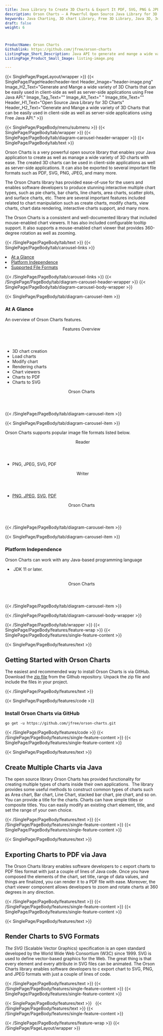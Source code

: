 ```yaml
---
title: Java Library to Create 3D Charts & Export It PDF, SVG, PNG & JPEG Image
description: Orson Charts – A Powerful Open Source Java Library for 3D Charts Creation and Export to PDF, SVG, PNG & JPEG Images on Client as well as Sever side.
keywords: Java Charting, 3D chart Library, Free 3D Library, Java 3D, 3d charts to SVG, 3d charts to PNG, 3d charts to JPEG, Java 3D library, read 3D charts, write 3D Files, convert 3D charts, Open Source 3D charting API, export 3D charts,3d charts to PDF, render 3D WebGL, Java surface charts, bar charts support, add scatter charts
draft: false
weight: 6



ProductName: Orson Charts
Githublink: https://github.com/jfree/orson-charts
ListingPage_Short_Description: Java API to generate and mange a wide variety of 3D charts that can be easily used in client-side as well as server-side applications.
ListingPage_Product_Small_Image: listing-image.png 

---
```


{{< SinglePage/PageLayout/wrapper >}}
{{< SinglePage/PageHeader/header-text
Header_Image="header-image.png"
Image_H2_Text="Generate and Mange a wide variety of 3D Charts that can be easily used in client-side as well as server-side applications using Free Java API."
Image_Tag_Text=""
Image_Alt_Text=" "
Image_title_Text=""
Header_H1_Text="Open Source Java Library for 3D Charts"
Header_H2_Text="Generate and Mange a wide variety of 3D Charts that can be easily used in client-side as well as server-side applications using Free Java API." >}}

{{< SinglePage/PageBody/menu/submenu >}}
{{< SinglePage/PageBody/tab/wrapper >}}
{{< SinglePage/PageBody/tab/diagram-carousel-header-wrapper >}}
{{< SinglePage/PageBody/tab/text >}}



<p>Orson Charts is a very powerful open source library that enables your Java application to create as well as manage a wide variety of 3D charts with ease. The created 3D charts can be used in client-side applications as well as server-side applications. It can also be exported to several important file formats such as PDF, SVG, PNG, JPEG, and many more.</p>
<p>The Orson Charts library has provided ease-of-use for the users and enables software developers to produce stunning interactive multiple chart types, such as pie charts, bar charts, line charts, area charts, scatter plots, and surface charts, etc. There are several important features included related to chart manipulation such as create charts, modify charts, view charts, chart data rendering, interactive charts support, and many more.   </p>
<p>The Orson Charts is a consistent and well-documented library that included mouse-enabled chart viewers. It has also included configurable tooltip support. It also supports a mouse-enabled chart viewer that provides 360-degree rotation as well as zooming.</p>

{{< /SinglePage/PageBody/tab/text >}}
{{< SinglePage/PageBody/tab/carousel-links >}}

<li data-target="#diagramcarousel" data-slide-to="0"><a href="#">At a Glance</a></li>
<li data-target="#diagramcarousel" data-slide-to="2"><a href="#">Platform Independence</a></li>
<li data-target="#diagramcarousel" data-slide-to="1"><a class="activetab" href="#">Supported File Formats</a></li>


{{< /SinglePage/PageBody/tab/carousel-links >}}
{{< /SinglePage/PageBody/tab/diagram-carousel-header-wrapper >}}
{{< SinglePage/PageBody/tab/diagram-carousel-body-wrapper >}}

{{< SinglePage/PageBody/tab/diagram-carousel-item >}}
<h3>At A Glance</h3>
<p>An overview of Orson Charts features.</p>
<div class="diagram1 d1-poi">
<div class="d1-row">
<div class="d1-col d1-right"><header>Features Overview</header>
<ul>
<li>3D chart creation</li>
<li>Load charts</li>
<li>Modify chart</li>
<li>Rendering charts</li>
<li>Chart viewers</li>
<li>Charts to PDF</li>
<li>Charts to SVG</li>
</ul>
</div>
<!--/left--></div>
<div class="d1-logo" style="border: none;"><!--<img src='listing-image.png' alt="Compression APIs for .NET" />--><header>Orson Charts</header><footer><small></small></footer></div>
<!--/logo--></div>
<!--/diagram1-->
{{< /SinglePage/PageBody/tab/diagram-carousel-item >}}

{{< SinglePage/PageBody/tab/diagram-carousel-item >}}
<p>Orson Charts supports popular image file formats listed below.</p>
<div class="diagram1 d2  d1-poi">
<div class="d1-row">
<div class="d1-col d1-left"><header><i class="fa fa-arrows-v "> </i> Reader</header>
<ul>
<li>PNG, JPEG, SVG, PDF</li>
</ul>
</div>
<!--/left-->
<div class="d1-col d1-right"><header><i class="fa  fa-long-arrow-down"> </i> Writer</header>
<ul>
<li><a href="https://wiki.fileformat.com/image/png/">PNG</a>,<a href="https://wiki.fileformat.com/image/jpeg/"> JPEG</a>, <a href="https://docs.fileformat.com/page-description-language/svg/">SVG</a>, <a href="https://docs.fileformat.com/pdf/">PDF</a></li>
</ul>
</div>
<!--/right--></div>
<!--/row-->
<div class="d1-logo" style="border: none;"><!--<img src='listing-image.png' alt="Compression APIs for .NET" />--><header>Orson Charts</header><footer><small></small></footer></div>
<!--/logo--></div>
<!--/diagram2-->
{{< /SinglePage/PageBody/tab/diagram-carousel-item >}}

{{< SinglePage/PageBody/tab/diagram-carousel-item >}}
<h3>Platform Independence</h3>
<p>Orson Charts can work with any Java-based programming language</p>
<div class="diagram1 d1-poi">
<div class="d1-row">
<div class="d1-col d1-left">
<ul>
<li> JDK 11 or later.</li>
</ul>
</div>
<!--/left-->
<div class="d1-col d1-right"> </div>
<!--/right--></div>
<!--/row-->
<div class="d1-logo" style="border: none;"><!--<img src='listing-image.png' alt="Compression APIs for .NET" />--><header>Orson Charts</header><footer><small></small></footer></div>
<!--/logo--></div>
<!--/diagram2 -->
{{< /SinglePage/PageBody/tab/diagram-carousel-item >}}

{{< /SinglePage/PageBody/tab/diagram-carousel-body-wrapper >}}

{{< /SinglePage/PageBody/tab/wrapper >}}
{{< SinglePage/PageBody/features/feature-wrap >}}
{{< SinglePage/PageBody/features/single-feature-content >}}

{{< SinglePage/PageBody/features/text >}}
<h2 class="h2title">Getting Started with Orson Charts</h2>
<p><code class="html"></code></p>
<p>The easiest and recommended way to install Orson Charts is via GitHub. Download the <a href="https://github.com/jfree/orson-charts/archive/master.zip">zip file</a> from the Github repository. Unpack the zip file and include the files in your project.</p>
{{< /SinglePage/PageBody/features/text >}}

{{< SinglePage/PageBody/features/code >}}
<h3><strong>Install Orson Charts via GitHub</strong></h3>
<pre><code class="html">go get -u https://github.com/jfree/orson-charts.git</code></pre>


{{< /SinglePage/PageBody/features/code >}}
{{< /SinglePage/PageBody/features/single-feature-content >}}
{{< SinglePage/PageBody/features/single-feature-content >}}

{{< SinglePage/PageBody/features/text >}}
<h2 class="h2title">Create Multiple Charts via Java</h2>
<p>The open source library Orson Charts has provided functionality for creating multiple types of charts inside their own applications.  The library provides some useful methods to construct common types of charts such as Area chart, Bar chart, Line Chart, stacked bar chart, pie chart, and so on. You can provide a title for the charts. Charts can have simple titles or composite titles. You can easily modify an existing chart element, title, and set the range of your own choice.</p>

{{< /SinglePage/PageBody/features/text >}}
{{< /SinglePage/PageBody/features/single-feature-content >}}
{{< SinglePage/PageBody/features/single-feature-content >}}

{{< SinglePage/PageBody/features/text >}}
<h2 class="h2title">Exporting Charts to PDF via Java</h2>
<p>The Orson Charts library enables software developers to c export charts to PDF files format with just a couple of lines of Java code. Once you have composed the elements of the chart, set title, range of data values, and things are finalized, you can render it to a PDF file with ease. Moreover, the chart viewer component allows developers to zoom and rotate charts at 360 degrees in any direction.</p>

{{< /SinglePage/PageBody/features/text >}}
{{< /SinglePage/PageBody/features/single-feature-content >}}
{{< SinglePage/PageBody/features/single-feature-content >}}

{{< SinglePage/PageBody/features/text >}}
<h2 class="h2title">Render Charts to SVG Formats</h2>
<p><em>The SVG</em> (Scalable Vector Graphics) specification is an open standard developed by the World Wide Web Consortium (W3C) since 1999. SVG is used to define vector-based graphics for the Web. The great thing is that every element and every attribute in SVG files can be animated. The Orson Charts library enables software developers to c export chart to SVG, PNG, and JPEG formats with just a couple of lines of code.</p>

{{< /SinglePage/PageBody/features/text >}}
{{< /SinglePage/PageBody/features/single-feature-content >}}
{{< SinglePage/PageBody/features/single-feature-content >}}

{{< SinglePage/PageBody/features/text >}}
 
{{< /SinglePage/PageBody/features/text >}}
{{< /SinglePage/PageBody/features/single-feature-content >}}

{{< /SinglePage/PageBody/features/feature-wrap >}}
{{< /SinglePage/PageLayout/wrapper >}}